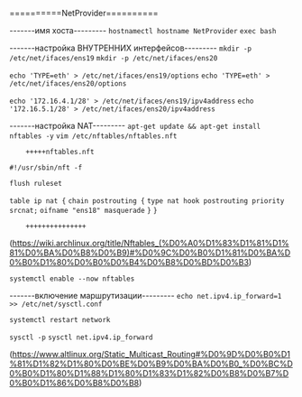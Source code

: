 ==========NetProvider==========

-------имя хоста---------
``` hostnamectl hostname NetProvider ```
``` exec bash ```

-------настройка ВНУТРЕННИХ интерфейсов---------
``` mkdir -p /etc/net/ifaces/ens19 ```
``` mkdir -p /etc/net/ifaces/ens20 ```

``` echo 'TYPE=eth' > /etc/net/ifaces/ens19/options ```
``` echo 'TYPE=eth' > /etc/net/ifaces/ens20/options ```

``` echo '172.16.4.1/28' > /etc/net/ifaces/ens19/ipv4address ```
``` echo '172.16.5.1/28' > /etc/net/ifaces/ens20/ipv4address ```

-------настройка NAT---------
``` apt-get update && apt-get install nftables -y ```
``` vim /etc/nftables/nftables.nft ```

		+++++nftables.nft
``` #!/usr/sbin/nft -f ```

``` flush ruleset ```

``` table ip nat { ```
``` chain postrouting { ```
``` type nat hook postrouting priority srcnat; ```
``` oifname "ens18" masquerade ```
``` } ```
``` } ```

		+++++++++++++++

(https://wiki.archlinux.org/title/Nftables_(%D0%A0%D1%83%D1%81%D1%81%D0%BA%D0%B8%D0%B9)#%D0%9C%D0%B0%D1%81%D0%BA%D0%B0%D1%80%D0%B0%D0%B4%D0%B8%D0%BD%D0%B3)

``` systemctl enable --now nftables ```

-------включение маршрутизации---------
``` echo net.ipv4.ip_forward=1 >> /etc/net/sysctl.conf ```

``` systemctl restart network ```

``` sysctl -p ```
``` sysctl net.ipv4.ip_forward ```

(https://www.altlinux.org/Static_Multicast_Routing#%D0%9D%D0%B0%D1%81%D1%82%D1%80%D0%BE%D0%B9%D0%BA%D0%B0_%D0%BC%D0%B0%D1%80%D1%88%D1%80%D1%83%D1%82%D0%B8%D0%B7%D0%B0%D1%86%D0%B8%D0%B8)
